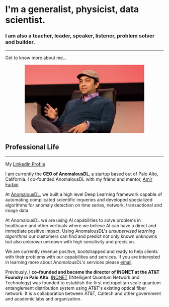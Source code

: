 # I'm a generalist, physicist, data scientist. 
### I am also a teacher, leader, speaker, listener, problem solver and builder. 
---

Get to know more about me...

<p align="center">
<img src="/images/Rishi.jpeg" alt="Rishi at a conference" width="380">
</p>

## Professional Life
---
My [LinkedIn Profile](https://www.linkedin.com/in/rishirajpravahan)

I am currently the **CEO of AnomalousDL**, a startup based out of Palo Alto, California. I co-founded AnomalousDL with my friend and mentor, [Amir Farbin](https://www.uta.edu/physics/faculty/farbin-amir.php). 

At [AnomalousDL](https://www.anomalousdl.com/), we built a high level Deep Learning framework capable of automating complicated scientific inqueries and developed specialized algorithms for anomaly detection on time series, network, transactional and image data. 

At AnomalousDL we are using AI capabilities to solve problems in healthcare and other verticals where we believe AI can have a direct and immediate positive impact. Using AnomalousDL's *unsupervised learning algorithms* our customers can find and predict not only known unknowns but also unknown unknown with high sensitivity and precision. 

We are currently revenue positive, bootstrapped and ready to help clients with their problems with our capabilities and services. If you are interested in learning more about AnomalousDL's services please [email](<info@anomalousdl.com>).

Previously, I **co-founded and became the director of INQNET at the AT&T Foundry in Palo Alto**. [INQNET](http://inqnet.caltech.edu/index.html) (INtelligent Quantum Network and Technology) was founded to establish the first metropolitan scale quantum entanglement distribution system using AT&T's existing optical fiber network. It is a collaboration between AT&T, Caltech and other government and academic labs and organization.  


	
